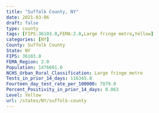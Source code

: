 ```yaml
---
title: "Suffolk County, NY"
date: 2021-03-06
draft: false
type: county
tags: [FIPS:36103.0,FEMA:2.0,Large fringe metro,Yellow]
categories: [NY]
County: Suffolk County
State: NY
FIPS: 36103.0
FEMA_Region: 2.0
Population: 1476601.0
NCHS_Urban_Rural_Classification: Large fringe metro
Tests_in_prior_14_days: 116345.0
Fourteen_day_test_rate_per_100000: 7879.0
Percent_Positivity_in_prior_14_days: 0.063
Level: Yellow
url: /states/NY/suffolk-county
---
```



